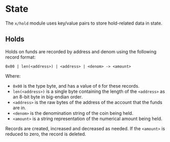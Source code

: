 # State

The `x/hold` module uses key/value pairs to store hold-related data in state.

## Holds

Holds on funds are recorded by address and denom using the following record format:

```
0x00 | len(<address>) | <address> | <denom> -> <amount>
```

Where:

* `0x00` is the type byte, and has a value of `0` for these records.
* `len(<address>)` is a single byte containing the length of the `<address>` as an 8-bit byte in big-endian order.
* `<address>` is the raw bytes of the address of the account that the funds are in.
* `<denom>` is the denomination string of the coin being held.
* `<amount>` is a string representation of the numerical amount being held.

Records are created, increased and decreased as needed.
If the `<amount>` is reduced to zero, the record is deleted.

